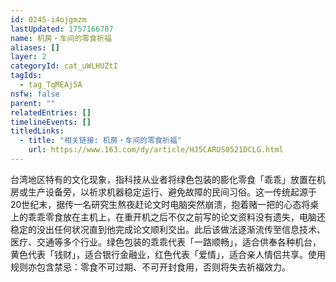 ```yaml
---
id: 0245-i4ojgmzm
lastUpdated: 1757166787
name: 机房・车间的零食祈福
aliases: []
layer: 2
categoryId: cat_uWLHUZtI
tagIds:
  - tag_TqMEAj5A
nsfw: false
parent: ""
relatedEntries: []
timelineEvents: []
titledLinks:
  - title: "相关链接: 机房・车间的零食祈福"
    url: https://www.163.com/dy/article/HJ5CARUS0521DCLG.html
---
```


台湾地区特有的文化现象，指科技从业者将绿色包装的膨化零食「乖乖」放置在机房或生产设备旁，以祈求机器稳定运行、避免故障的民间习俗。这一传统起源于20世纪末，据传一名研究生熬夜赶论文时电脑突然崩溃，抱着赌一把的心态将桌上的乖乖零食放在主机上，在重开机之后不仅之前写的论文资料没有遗失，电脑还稳定的没出任何状况直到他完成论文顺利交出。此后该做法逐渐流传至信息技术、医疗、交通等多个行业。绿色包装的乖乖代表「一路顺畅」，适合供奉各种机台，黄色代表「钱财」，适合银行金融业，红色代表「爱情」，适合亲人情侣共享。使用规则亦包含禁忌：零食不可过期、不可开封食用，否则将失去祈福效力。